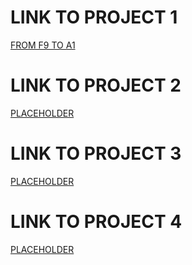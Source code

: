 LINK TO PROJECT 1
=================
[FROM F9 TO A1](https://zqlimy17.github.io/from-f9-to-a1/)

LINK TO PROJECT 2
=================
[PLACEHOLDER](https://zqlimy17.github.io/from-f9-to-a1/)

LINK TO PROJECT 3
=================
[PLACEHOLDER](https://zqlimy17.github.io/from-f9-to-a1/)

LINK TO PROJECT 4
=================
[PLACEHOLDER](https://zqlimy17.github.io/from-f9-to-a1/)

